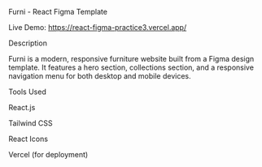 Furni - React Figma Template

Live Demo: https://react-figma-practice3.vercel.app/

Description

Furni is a modern, responsive furniture website built from a Figma design template. It features a hero section, collections section, and a responsive navigation menu for both desktop and mobile devices.

Tools Used

React.js

Tailwind CSS

React Icons

Vercel (for deployment)